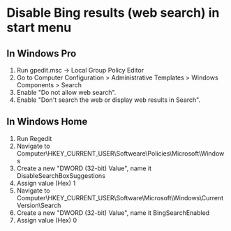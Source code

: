 # Disable Bing results (web search) in start menu

## In Windows Pro

1. Run gpedit.msc -> Local Group Policy Editor
2. Go to Computer Configuration > Administrative Templates > Windows Components > Search
3. Enable "Do not allow web search".
4. Enable "Don't search the web or display web results in Search".


## In Windows Home

1. Run Regedit
2. Navigate to Computer\HKEY_CURRENT_USER\Softweare\Policies\Microsoft\Windows
3. Create a new "DWORD (32-bit) Value", name it DisableSearchBoxSuggestions
4. Assign value (Hex) 1
5. Navigate to Computer\HKEY_CURRENT_USER\Software\Microsoft\Windows\CurrentVersion\Search
6. Create a new "DWORD (32-bit) Value", name it BingSearchEnabled
7. Assign value (Hex) 0
